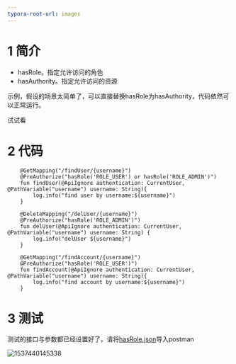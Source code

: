 ```yaml
---
typora-root-url: images
---
```


# 1 简介

- hasRole。指定允许访问的角色
- hasAuthority。指定允许访问的资源

示例，假设的场景太简单了，可以直接替换hasRole为hasAuthority，代码依然可以正常运行。

试试看

# 2 代码

```
    @GetMapping("/findUser/{username}")
    @PreAuthorize("hasRole('ROLE_USER') or hasRole('ROLE_ADMIN')")
    fun findUser(@ApiIgnore authentication: CurrentUser, @PathVariable("username") username: String){
        log.info("find user by username:${username}")
    }

    @DeleteMapping("/delUser/{username}")
    @PreAuthorize("hasRole('ROLE_ADMIN')")
    fun delUser(@ApiIgnore authentication: CurrentUser, @PathVariable("username") username: String) {
        log.info("delUser ${username}")
    }

    @GetMapping("/findAccount/{username}")
    @PreAuthorize("hasRole('ROLE_USER')")
    fun findAccount(@ApiIgnore authentication: CurrentUser, @PathVariable("username") username: String){
        log.info("find account by username:${username}")
    }
```

# 3 测试

测试的接口与参数都已经设置好了，请将[<u>hasRole.json</u>](./postman/hasRole.json)导入postman

![1537440145338](/1537440145338.png)
